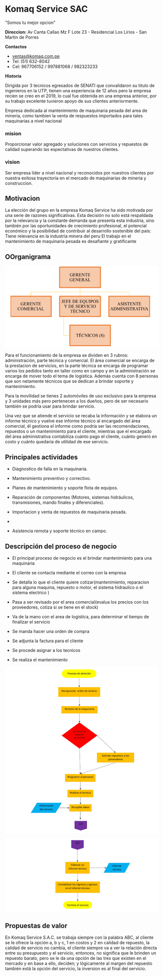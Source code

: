 # Komaq Service SAC
"Somos tu mejor opcion"

**Direccion:** Av Canta Callao Mz F Lote 23 - Residencial Los Lirios - San Martin de Porres

**Contactos** 
* ventas@komaq.com.pe
* Tel: (51) 632-8042
* Cel: 967706152 / 997881068  / 982323233
  
**Historia**

Dirigida por 3 tecnicos egresados de SENATI que convalidaron su titulo de ingenieros en la UTP, tienen una experiencia de 12 años pero la empresa recien se creo en el 2019, lo cual fue obtenida en una empresa anterior, por su trabajo excelente tuvieron apoyo de sus clientes anteriormente.

Empresa dedicada al mantenimiento de maquinaria pesada del area de mineria, como tambien la venta de respuestos importados para tales maquinarias a nivel nacional  

### mision 
Proporcionar valor agregado y soluciones con servicios y repuestos de calidad superando las espectativas de nuestros clientes.
### vision 
Ser empresa líder a nivel nacional y reconocidos por nuestros clientes por nuestra exitosa trayectoria en el mercado de maquinarias de mineria y construccion.

## Motivacion 

La elección del grupo en la empresa Komaq Service ha sido motivada por una serie de razones significativas. Esta decisión no solo está respaldada por la relevancia y la constante demanda que presenta esta industria, sino también por las oportunidades de crecimiento profesional, el potencial económico y la posibilidad de contribuir al desarrollo sostenible del país:
Tiene relevancia en la industria minera del peru
El trabajo en el mantenimiento de maquinaria pesada es desafiante y gratificante

## OOrganigrama

![](https://github.com/RenzoAr10/DBD-KomaqService/blob/main/Documentacion%20de%20Soporte/organigrama.png?raw=true)

Para el funcionamiento de la empresa se dividen en 3 rubros: administración, parte técnica y comercial. El área comercial  se encarga de la prestacion de servicios, en la parte técnica se encarga de programar varios los pedidos tanto en taller como en campo y en la administración se encarga de mover todo el tema de logística. Además cuenta con 8 personas que son netamente técnicos que se dedican a brindar soporte y mantenimiento.

Para la movilidad se tienes 2 automóviles de uso exclusivo para la empresa y 3 unidades más pero pertenecen a los dueños, pero de ser necesario también se podría usar para brindar servicio. 

Una vez que se atiende el servicio se recaba la información y se elabora un informe técnico y vuelve ese informe técnico al encargado del área comercial, él gestiona el informe como podría ser las recomendaciones, repuestos o un mantenimiento para el cliente, mientras que el encargado del área administrativa contabiliza cuánto pago el cliente, cuánto generó en costo y cuánto quedaría de utilidad de ese servicio.

## Principales actividades

* Diagnostico de falla en la maquinaria.
  
* Mantenimiento preventivo y correctivo.
  
* Planes de mantenimiento y soporte flota de equipos.
  
* Reparación de componentes (Motores, sistemas hidráulicos, transmisiones, mando finales y diferenciales).
  
* Importacion y venta de repuestos de maquinaria pesada.
* 
* Asistencia remota y soporte técnico en campo. 

## Descripción del proceso de negocio

* El principal proceso de negocio es el brindar mantenimiento para una maquinaria

* El cliente se contacta mediante el correo con la empresa

* Se detalla lo que el cliente quiere cotizar(mantenimiento, reparacion para alguna maquina, repuesto o motor, el sistema hidraulico o el sistema electrico )

* Pasa a ser revisado por el area comercial(evalua los precios con los proveedores, cotiza si se tiene en el stock)

* Va de la mano con el area de logistica, para determinar el tiempo de finalizar el servicio 

* Se manda hacer una orden de compra 

* Se adjunta la factura para el cliente 

* Se procede asignar a los tecnicos

* Se realiza el mantenimiento

![Flujograma](https://github.com/RenzoAr10/DBD-KomaqService/blob/main/Documentacion%20de%20Soporte/flujograma%201.jpg)

![](https://github.com/RenzoAr10/DBD-KomaqService/blob/main/Documentacion%20de%20Soporte/flujograma%202.jpg?raw=true)

## Propuestas de valor 
En Komaq Service S.A.C. se trabaja siempre con la palabra ABC, al cliente se le ofrece la opción a, b y c, 1 en costos y 2 en calidad de repuesto, la calidad de servicio no cambia, el cliente siempre va a ver la relación directa entre su presupuesto y el servicio, entonces, no significa que le brinden un repuesto barato, pero se le da una opción de las tres que existen en el mercado y en base a ello, deciden; y lógicamente al margen del repuesto también está la opción del servicio, la inversion es al final del servicio.




